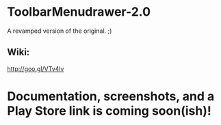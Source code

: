 # ToolbarMenudrawer-2.0
A revamped version of the original. ;)

Wiki:
-----
http://goo.gl/VTv4lv

# Documentation, screenshots, and a Play Store link is coming soon(ish)!
